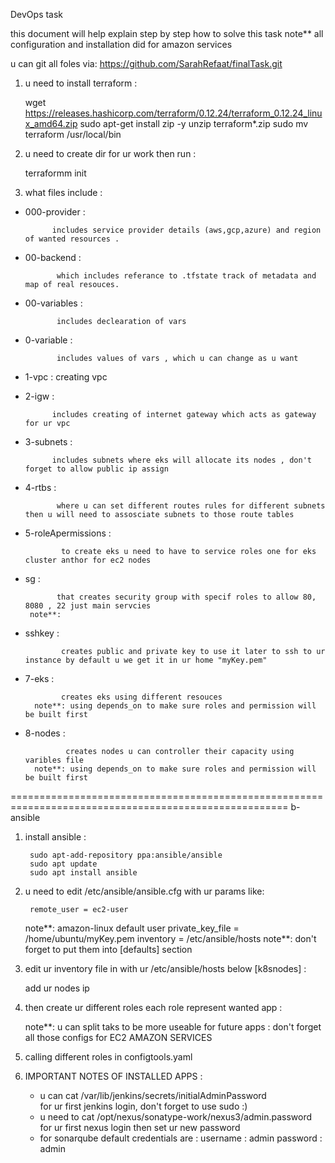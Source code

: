 DevOps task

   this document will help explain step by step how to solve this task 
   note** all configuration and installation did for amazon services 

   u can git all foles via: 
            https://github.com/SarahRefaat/finalTask.git
1) u need to install terraform :
   
   
   wget https://releases.hashicorp.com/terraform/0.12.24/terraform_0.12.24_linux_amd64.zip
   sudo apt-get install zip -y
   unzip terraform*.zip
   sudo mv terraform /usr/local/bin

2) u need to create dir for ur work then run :

    
    terraformm init 

3) what files include :           

  - 000-provider :
 
              includes service provider details (aws,gcp,azure) and region of wanted resources .
  
  - 00-backend :
 
               which includes referance to .tfstate track of metadata and map of real resouces.

  - 00-variables :

               includes declearation of vars 
  
  - 0-variable :

               includes values of vars , which u can change as u want                 

  - 1-vpc :
              creating vpc 
  
  - 2-igw :
           
              includes creating of internet gateway which acts as gateway for ur vpc

  - 3-subnets :
     
              includes subnets where eks will allocate its nodes , don't forget to allow public ip assign

  - 4-rtbs :
    
               where u can set different routes rules for different subnets then u will need to assosciate subnets to those route tables
            
  - 5-roleApermissions :
       
                to create eks u need to have to service roles one for eks cluster anthor for ec2 nodes 
   
  - sg : 
      
               that creates security group with specif roles to allow 80, 8080 , 22 just main servcies
         note**:

  - sshkey :
   
                creates public and private key to use it later to ssh to ur instance by default u we get it in ur home "myKey.pem"

  - 7-eks :
      
                creates eks using different resouces 
          note**: using depends_on to make sure roles and permission will be built first
  
  - 8-nodes :
          
                 creates nodes u can controller their capacity using varibles file
          note**: using depends_on to make sure roles and permission will be built first

======================================================================================================
b- ansible

   
1) install ansible :
       
        sudo apt-add-repository ppa:ansible/ansible
        sudo apt update
        sudo apt install ansible

2) u need to edit /etc/ansible/ansible.cfg with ur params like:
   
        remote_user = ec2-user
   note**: amazon-linux default user
        private_key_file = /home/ubuntu/myKey.pem
        inventory      = /etc/ansible/hosts
   note**: don't forget to put them into [defaults] section 

3) edit ur inventory file in with ur /etc/ansible/hosts below [k8snodes] :
    
      add ur nodes ip

4) then create ur different roles each role represent wanted app :
   
    note**:  u can split taks to be more useable for future apps
          :  don't forget all those configs for EC2 AMAZON SERVICES 

5) calling  different roles in configtools.yaml 

6) IMPORTANT NOTES OF INSTALLED APPS :
  
     -  u can cat /var/lib/jenkins/secrets/initialAdminPassword   
                for ur first jenkins login, don't forget to use sudo :)
     -  u need to cat /opt/nexus/sonatype-work/nexus3/admin.password
                for ur first nexus login then set ur new password
     -  for sonarqube default credentials are :
                username : admin
                password : admin

